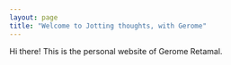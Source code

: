 ```yaml
---
layout: page
title: "Welcome to Jotting thoughts, with Gerome"
---
```


Hi there! This is the personal website of Gerome Retamal.
